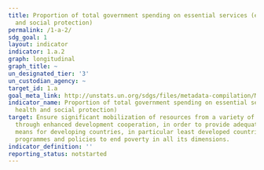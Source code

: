 ```yaml
---
title: Proportion of total government spending on essential services (education, health
  and social protection)
permalink: /1-a-2/
sdg_goal: 1
layout: indicator
indicator: 1.a.2
graph: longitudinal
graph_title: ~
un_designated_tier: '3'
un_custodian_agency: ~
target_id: 1.a
goal_meta_link: http://unstats.un.org/sdgs/files/metadata-compilation/Metadata-Goal-1.pdf
indicator_name: Proportion of total government spending on essential services (education,
  health and social protection)
target: Ensure significant mobilization of resources from a variety of sources, including
  through enhanced development cooperation, in order to provide adequate and predictable
  means for developing countries, in particular least developed countries, to implement
  programmes and policies to end poverty in all its dimensions.
indicator_definition: ''
reporting_status: notstarted
---
```


